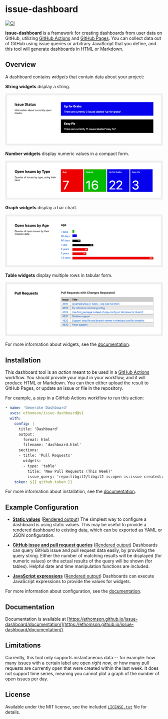 # issue-dashboard

[![CI](https://github.com/ethomson/issue-dashboard/workflows/CI/badge.svg)](https://github.com/ethomson/issue-dashboard/actions?query=workflow%3ACI)

**issue-dashboard** is a framework for creating dashboards from user data on GitHub, utilizing [GitHub Actions](https://github.com/features/actions) and [GitHub Pages](https://pages.github.com/).  You can collect data out of GitHub using issue queries or arbitrary JavaScript that you define, and this tool will generate dashboards in HTML or Markdown.

## Overview

A dashboard contains _widgets_ that contain data about your project:

**String widgets** display a string.

![Strings](documentation/example-strings.png)

**Number widgets** display numeric values in a compact form.

![Numbers](documentation/example-numbers.png)

**Graph widgets** display a bar chart.

![Graph](documentation/example-graph.png)

**Table widgets** display multiple rows in tabular form.

![Table](documentation/example-table.png)

For more information about widgets, see the [documentation](documentation#overview).

## Installation

This dashboard tool is an _action_ meant to be used in a [GitHub Actions](https://github.com/features/actions) workflow.  You should provide your input in your workflow, and it will produce HTML or Markdown.  You can then either upload the result to GitHub Pages, or update an issue or file in the repository.

For example, a _step_ in a GitHub Actions workflow to run this action:

```yaml
- name: 'Generate Dashboard'
  uses: ethomson/issue-dashboard@v1
  with:
    config: |
      title: 'Dashboard'
      output:
        format: html
        filename: 'dashboard.html'
      sections:
      - title: 'Pull Requests'
        widgets:
        - type: 'table'
          title: 'New Pull Requests (This Week)'
          issue_query: 'repo:libgit2/libgit2 is:open is:issue created:>{{ date("-7 days") }} sort:created-asc'
    token: ${{ github.token }}
```

For more information about installation, see the [documentation](documentation#installation).

## Example Configuration

* **[Static values](https://github.com/ethomson/issue-dashboard/blob/master/examples/static-values.yml)** ([Rendered output](https://ethomson.github.io/issue-dashboard/examples/static-values.html))
  The simplest way to configure a dashboard is using static values.  This may be useful to provide a rendered dashboard to existing data, which can be exported as YAML or JSON configuration.

* **[GitHub issue and pull request queries](https://github.com/ethomson/issue-dashboard/blob/master/examples/issue-queries.yml)** ([Rendered output](https://ethomson.github.io/issue-dashboard/examples/issue-queries.html))
  Dashboards can query GitHub issue and pull request data easily, by providing the query string.  Either the number of matching results will be displayed (for numeric values) or the actual results of the query will be shown (for tables).  Helpful date and time manipulation functions are included.

* **[JavaScript expressions](https://github.com/ethomson/issue-dashboard/blob/master/examples/javascript-expressions.yml)** ([Rendered output](https://ethomson.github.io/issue-dashboard/examples/javascript-expressions.html))
  Dashboards can execute JavaScript expressions to provide the values for widgets.

For more information about configuration, see the [documentation](documentation#configuration).

## Documentation

Documentation is available at [https://ethomson.github.io/issue-dashboard/documentation/](https://ethomson.github.io/issue-dashboard/documentation/).

## Limitations

Currently, this tool only supports instantaneous data -- for example: how many issues with a certain label are open _right now_, or how many pull requests are currently open that were created within the last week.  It does not support time series, meaning you cannot plot a graph of the number of open issues per day.

## License

Available under the MIT license, see the included [`LICENSE.txt`](LICENSE.txt) file for details.
